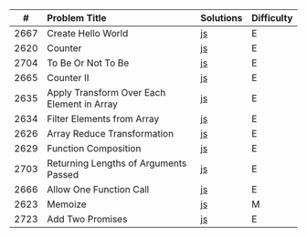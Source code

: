 |  #   | Problem Title                              | Solutions                                                                                         | Difficulty |
| :--: | :----------------------------------------- | :------------------------------------------------------------------------------------------------ | :--------- |
| 2667 | Create Hello World                         | [js](https://github.com/rogueslime/leetcode/blob/main/js/CreateHelloWorldFunction.js)             | E          |
| 2620 | Counter                                    | [js](https://github.com/rogueslime/leetcode/blob/main/js/Counter.js)                              | E          |
| 2704 | To Be Or Not To Be                         | [js](https://github.com/rogueslime/leetcode/blob/main/js/ToBeOrNotToBe.js)                        | E          |
| 2665 | Counter II                                 | [js](https://github.com/rogueslime/leetcode/blob/main/js/CounterII.js)                            | E          |
| 2635 | Apply Transform Over Each Element in Array | [js](https://github.com/rogueslime/leetcode/blob/main/js/ApplyTransformOverEachElementInArray.js) | E          |
| 2634 | Filter Elements from Array                 | [js](https://github.com/rogueslime/leetcode/blob/main/js/FilterElementsFromArray.js)              | E          |
| 2626 | Array Reduce Transformation                | [js](https://github.com/rogueslime/leetcode/blob/main/js/ArrayReduceTransformation.js)            | E          |
| 2629 | Function Composition                       | [js](https://github.com/rogueslime/leetcode/blob/main/js/FunctionComposition.js)                  | E          |
| 2703 | Returning Lengths of Arguments Passed      | [js](https://github.com/rogueslime/leetcode/blob/main/js/ReturningLengthsOfArgumentsPassed.js)    | E          |
| 2666 | Allow One Function Call                    | [js](https://github.com/rogueslime/leetcode/blob/main/js/AllowOneFunctionCall.js)                 | E          |
| 2623 | Memoize                                    | [js](https://github.com/rogueslime/leetcode/blob/main/js/Memoize.js)                              | M          |
| 2723 | Add Two Promises                           | [js](https://github.com/rogueslime/leetcode/blob/main/js/AddTwoPromises.js)                       | E          |
